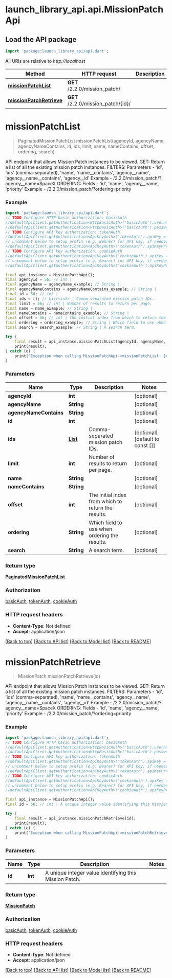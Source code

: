 # launch_library_api.api.MissionPatchApi

## Load the API package
```dart
import 'package:launch_library_api/api.dart';
```

All URIs are relative to *http://localhost*

Method | HTTP request | Description
------------- | ------------- | -------------
[**missionPatchList**](MissionPatchApi.md#missionpatchlist) | **GET** /2.2.0/mission_patch/ | 
[**missionPatchRetrieve**](MissionPatchApi.md#missionpatchretrieve) | **GET** /2.2.0/mission_patch/{id}/ | 


# **missionPatchList**
> PaginatedMissionPatchList missionPatchList(agencyId, agencyName, agencyNameContains, id, ids, limit, name, nameContains, offset, ordering, search)



API endpoint that allows Mission Patch instances to be viewed.  GET: Return a list of all the existing mission patch instances.  FILTERS: Parameters - 'id', 'ids' (comma-separated), 'name', 'name__contains', 'agency__name', 'agency__name__contains', 'agency__id' Example - /2.2.0/mission_patch/?agency__name=SpaceX  ORDERING: Fields - 'id', 'name', 'agency__name', 'priority' Example - /2.2.0/mission_patch/?ordering=priority

### Example
```dart
import 'package:launch_library_api/api.dart';
// TODO Configure HTTP basic authorization: basicAuth
//defaultApiClient.getAuthentication<HttpBasicAuth>('basicAuth').username = 'YOUR_USERNAME'
//defaultApiClient.getAuthentication<HttpBasicAuth>('basicAuth').password = 'YOUR_PASSWORD';
// TODO Configure API key authorization: tokenAuth
//defaultApiClient.getAuthentication<ApiKeyAuth>('tokenAuth').apiKey = 'YOUR_API_KEY';
// uncomment below to setup prefix (e.g. Bearer) for API key, if needed
//defaultApiClient.getAuthentication<ApiKeyAuth>('tokenAuth').apiKeyPrefix = 'Bearer';
// TODO Configure API key authorization: cookieAuth
//defaultApiClient.getAuthentication<ApiKeyAuth>('cookieAuth').apiKey = 'YOUR_API_KEY';
// uncomment below to setup prefix (e.g. Bearer) for API key, if needed
//defaultApiClient.getAuthentication<ApiKeyAuth>('cookieAuth').apiKeyPrefix = 'Bearer';

final api_instance = MissionPatchApi();
final agencyId = 56; // int | 
final agencyName = agencyName_example; // String | 
final agencyNameContains = agencyNameContains_example; // String | 
final id = 56; // int | 
final ids = []; // List<int> | Comma-separated mission patch IDs.
final limit = 56; // int | Number of results to return per page.
final name = name_example; // String | 
final nameContains = nameContains_example; // String | 
final offset = 56; // int | The initial index from which to return the results.
final ordering = ordering_example; // String | Which field to use when ordering the results.
final search = search_example; // String | A search term.

try {
    final result = api_instance.missionPatchList(agencyId, agencyName, agencyNameContains, id, ids, limit, name, nameContains, offset, ordering, search);
    print(result);
} catch (e) {
    print('Exception when calling MissionPatchApi->missionPatchList: $e\n');
}
```

### Parameters

Name | Type | Description  | Notes
------------- | ------------- | ------------- | -------------
 **agencyId** | **int**|  | [optional] 
 **agencyName** | **String**|  | [optional] 
 **agencyNameContains** | **String**|  | [optional] 
 **id** | **int**|  | [optional] 
 **ids** | [**List<int>**](int.md)| Comma-separated mission patch IDs. | [optional] [default to const []]
 **limit** | **int**| Number of results to return per page. | [optional] 
 **name** | **String**|  | [optional] 
 **nameContains** | **String**|  | [optional] 
 **offset** | **int**| The initial index from which to return the results. | [optional] 
 **ordering** | **String**| Which field to use when ordering the results. | [optional] 
 **search** | **String**| A search term. | [optional] 

### Return type

[**PaginatedMissionPatchList**](PaginatedMissionPatchList.md)

### Authorization

[basicAuth](../README.md#basicAuth), [tokenAuth](../README.md#tokenAuth), [cookieAuth](../README.md#cookieAuth)

### HTTP request headers

 - **Content-Type**: Not defined
 - **Accept**: application/json

[[Back to top]](#) [[Back to API list]](../README.md#documentation-for-api-endpoints) [[Back to Model list]](../README.md#documentation-for-models) [[Back to README]](../README.md)

# **missionPatchRetrieve**
> MissionPatch missionPatchRetrieve(id)



API endpoint that allows Mission Patch instances to be viewed.  GET: Return a list of all the existing mission patch instances.  FILTERS: Parameters - 'id', 'ids' (comma-separated), 'name', 'name__contains', 'agency__name', 'agency__name__contains', 'agency__id' Example - /2.2.0/mission_patch/?agency__name=SpaceX  ORDERING: Fields - 'id', 'name', 'agency__name', 'priority' Example - /2.2.0/mission_patch/?ordering=priority

### Example
```dart
import 'package:launch_library_api/api.dart';
// TODO Configure HTTP basic authorization: basicAuth
//defaultApiClient.getAuthentication<HttpBasicAuth>('basicAuth').username = 'YOUR_USERNAME'
//defaultApiClient.getAuthentication<HttpBasicAuth>('basicAuth').password = 'YOUR_PASSWORD';
// TODO Configure API key authorization: tokenAuth
//defaultApiClient.getAuthentication<ApiKeyAuth>('tokenAuth').apiKey = 'YOUR_API_KEY';
// uncomment below to setup prefix (e.g. Bearer) for API key, if needed
//defaultApiClient.getAuthentication<ApiKeyAuth>('tokenAuth').apiKeyPrefix = 'Bearer';
// TODO Configure API key authorization: cookieAuth
//defaultApiClient.getAuthentication<ApiKeyAuth>('cookieAuth').apiKey = 'YOUR_API_KEY';
// uncomment below to setup prefix (e.g. Bearer) for API key, if needed
//defaultApiClient.getAuthentication<ApiKeyAuth>('cookieAuth').apiKeyPrefix = 'Bearer';

final api_instance = MissionPatchApi();
final id = 56; // int | A unique integer value identifying this Mission Patch.

try {
    final result = api_instance.missionPatchRetrieve(id);
    print(result);
} catch (e) {
    print('Exception when calling MissionPatchApi->missionPatchRetrieve: $e\n');
}
```

### Parameters

Name | Type | Description  | Notes
------------- | ------------- | ------------- | -------------
 **id** | **int**| A unique integer value identifying this Mission Patch. | 

### Return type

[**MissionPatch**](MissionPatch.md)

### Authorization

[basicAuth](../README.md#basicAuth), [tokenAuth](../README.md#tokenAuth), [cookieAuth](../README.md#cookieAuth)

### HTTP request headers

 - **Content-Type**: Not defined
 - **Accept**: application/json

[[Back to top]](#) [[Back to API list]](../README.md#documentation-for-api-endpoints) [[Back to Model list]](../README.md#documentation-for-models) [[Back to README]](../README.md)

